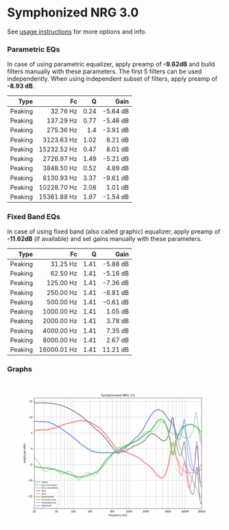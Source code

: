 # Symphonized NRG 3.0
See [usage instructions](https://github.com/jaakkopasanen/AutoEq#usage) for more options and info.

### Parametric EQs
In case of using parametric equalizer, apply preamp of **-9.62dB** and build filters manually
with these parameters. The first 5 filters can be used independently.
When using independent subset of filters, apply preamp of **-8.93 dB**.

| Type    | Fc          |    Q | Gain     |
|--------:|------------:|-----:|---------:|
| Peaking | 32.76 Hz    | 0.24 | -5.64 dB |
| Peaking | 137.29 Hz   | 0.77 | -5.46 dB |
| Peaking | 275.36 Hz   | 1.4  | -3.91 dB |
| Peaking | 3123.63 Hz  | 1.02 | 8.21 dB  |
| Peaking | 15232.52 Hz | 0.47 | 8.01 dB  |
| Peaking | 2726.97 Hz  | 1.49 | -5.21 dB |
| Peaking | 3848.50 Hz  | 0.52 | 4.89 dB  |
| Peaking | 6130.93 Hz  | 3.37 | -9.61 dB |
| Peaking | 10228.70 Hz | 2.08 | 1.01 dB  |
| Peaking | 15361.88 Hz | 1.97 | -1.54 dB |

### Fixed Band EQs
In case of using fixed band (also called graphic) equalizer, apply preamp of **-11.62dB**
(if available) and set gains manually with these parameters.

| Type    | Fc          |    Q | Gain     |
|--------:|------------:|-----:|---------:|
| Peaking | 31.25 Hz    | 1.41 | -5.88 dB |
| Peaking | 62.50 Hz    | 1.41 | -5.16 dB |
| Peaking | 125.00 Hz   | 1.41 | -7.36 dB |
| Peaking | 250.00 Hz   | 1.41 | -6.81 dB |
| Peaking | 500.00 Hz   | 1.41 | -0.61 dB |
| Peaking | 1000.00 Hz  | 1.41 | 1.05 dB  |
| Peaking | 2000.00 Hz  | 1.41 | 3.78 dB  |
| Peaking | 4000.00 Hz  | 1.41 | 7.35 dB  |
| Peaking | 8000.00 Hz  | 1.41 | 2.67 dB  |
| Peaking | 16000.01 Hz | 1.41 | 11.21 dB |

### Graphs
![](./Symphonized%20NRG%203.0.png)